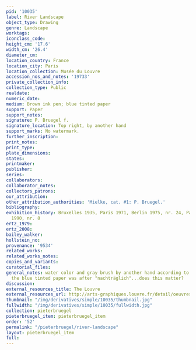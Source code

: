 ```yaml
---
pid: '10035'
label: River Landscape
object_type: Drawing
genre: Landscape
worktags:
iconclass_code:
height_cm: '17.6'
width_cm: '26.4'
diameter_cm:
location_country: France
location_city: Paris
location_collection: Musée du Louvre
accession_nos_and_notes: '19733'
private_collection_info:
collection_type: Public
realdate:
numeric_date:
medium: Brown ink pen; blue tinted paper
support: Paper
support_notes:
signature: P. Bruegel f.
signature_location: Top right, by another hand
support_marks: No watermark.
further_inscription:
print_notes:
print_type:
plate_dimensions:
states:
printmaker:
publisher:
series:
collaborators:
collaborator_notes:
collectors_patrons:
our_attribution:
other_attribution_authorities: 'Mielke, cat. #1: P. Bruegel.'
bibliography:
exhibition_history: Bruxelles 1935, Paris 1971, Berlin 1975, nr. 24, Paris 1980, Paris
  1990, nr. 8
ertz_1979:
ertz_2008:
bailey_walker:
hollstein_no:
provenance: '9534'
related_works:
related_works_notes:
copies_and_variants:
curatorial_files:
general_notes: water color and gray brush by another hand according to Mielke. Also
  the blue tinted paper was after "nachträglich"...does this matter?
discussion:
external_resources_title: The Louvre
external_resources_url: http://arts-graphiques.louvre.fr/detail/oeuvres/3/109875-Bords-dune-riviere-tranquille
thumbnail: "/img/derivatives/simple/10035/thumbnail.jpg"
fullwidth: "/img/derivatives/simple/10035/fullwidth.jpg"
collection: pieterbruegel
pieterbruegel_item: pieterbruegel_item
order: '52'
permalink: "/pieterbruegel/river-landscape"
layout: pieterbruegel_item
full:
---
```

